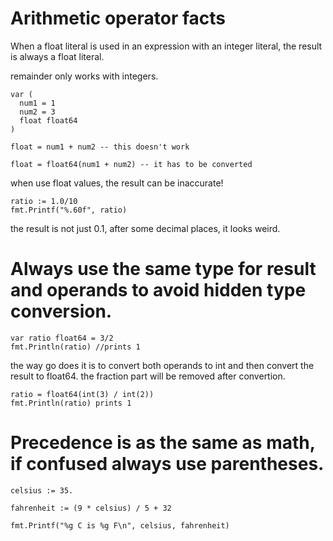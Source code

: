 # Arithmetic operator facts

When a float literal is used in an expression with an integer literal, the result is always a float literal.

remainder only works with integers.

    var (
      num1 = 1
      num2 = 3
      float float64
    )

    float = num1 + num2 -- this doesn't work

    float = float64(num1 + num2) -- it has to be converted

when use float values, the result can be inaccurate!

    ratio := 1.0/10
    fmt.Printf("%.60f", ratio)

the result is not just 0.1, after some decimal places, it looks weird.


# Always use the same type for result and operands to avoid hidden type conversion.

    var ratio float64 = 3/2
    fmt.Println(ratio) //prints 1

  the way go does it is to convert both operands to int and then convert the result to float64.
  the fraction part will be removed after convertion.
  
    ratio = float64(int(3) / int(2))
    fmt.Println(ratio) prints 1
 
# Precedence is as the same as math, if confused always use parentheses.

    celsius := 35.
    
    fahrenheit := (9 * celsius) / 5 + 32
    
    fmt.Printf("%g C is %g F\n", celsius, fahrenheit)







